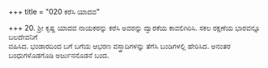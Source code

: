 +++
title = "020 ಕರೆಸಿ ಯಾದವ"

+++
20. ಶ್ರೀ ಕೃಷ್ಣ ಯಾದವ ನಾಯಕರನ್ನು ಕರೆಸಿ ಅವರನ್ನು ದ್ವಾರಕೆಯ ಕಾವಲಿಗಿರಿಸಿ. ಸಕಲ ರಕ್ಷಣೆಯ ಭಾರವನ್ನೂ ಬಲದೇವನಿಗೆ   
ವಹಿಸಿದ. ಭಂಡಾರದಿಂದ ಬಗೆ ಬಗೆಯ ಆಭರಣ ವಸ್ತ್ರಾದಿಗಳನ್ನು ತೆಗೆಸಿ ಬಂಡಿಗಳಲ್ಲಿ ಹೇರಿಸಿದ. ಅನಂತರ ಬಂಧುಗಳೊಡಗೊಡಿ ಅರ್ಜುನನೊಡನೆ ಬಂದ.